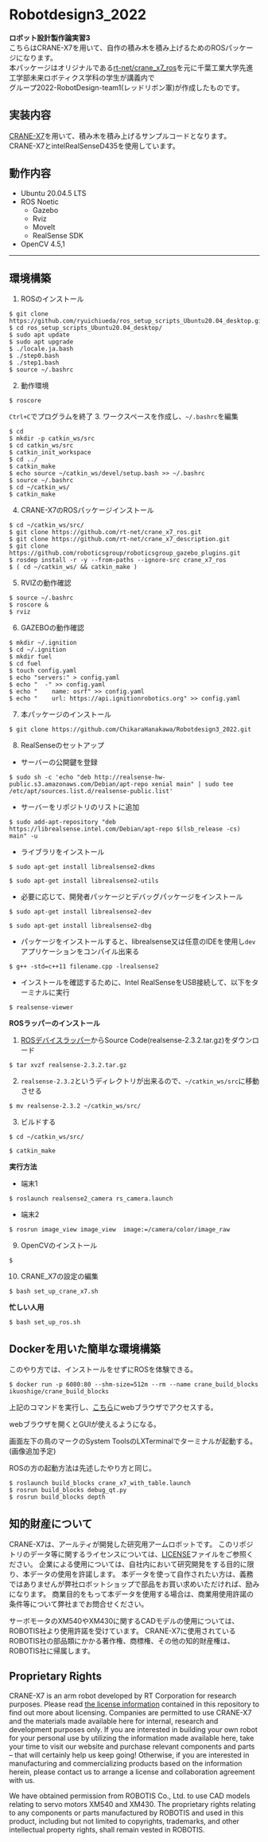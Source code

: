 # Robotdesign3_2022
**ロボット設計製作論実習3**  
こちらはCRANE-X7を用いて、自作の積み木を積み上げるためのROSパッケージになります。  
本パッケージはオリジナルである[rt-net/crane_x7_ros](https://github.com/rt-net/crane_x7_ros)を元に千葉工業大学先進工学部未来ロボティクス学科の学生が講義内で  
グループ2022-RobotDesign-team1(レッドリボン軍)が作成したものです。
## 実装内容
[CRANE-X7](https://rt-net.jp/products/crane-x7/)を用いて、積み木を積み上げるサンプルコードとなります。  
CRANE-X7とintelRealSenseD435を使用しています。  
## 動作内容
- Ubuntu 20.04.5 LTS
- ROS Noetic
  - Gazebo
  - Rviz
  - MoveIt
  - RealSense SDK
- OpenCV 4.5,1
---
## 環境構築
1. ROSのインストール
```
$ git clone https://github.com/ryuichiueda/ros_setup_scripts_Ubuntu20.04_desktop.git
$ cd ros_setup_scripts_Ubuntu20.04_desktop/
$ sudo apt update
$ sudo apt upgrade
$ ./locale.ja.bash
$ ./step0.bash
$ ./step1.bash
$ source ~/.bashrc
```
2. 動作環境
```
$ roscore
```
`Ctrl+C`でプログラムを終了
3. ワークスペースを作成し、`~/.bashrc`を編集
```
$ cd
$ mkdir -p catkin_ws/src
$ cd catkin_ws/src
$ catkin_init_workspace
$ cd ../
$ catkin_make
$ echo source ~/catkin_ws/devel/setup.bash >> ~/.bashrc
$ source ~/.bashrc
$ cd ~/catkin_ws/
$ catkin_make
```
4. CRANE-X7のROSパッケージインストール
```
$ cd ~/catkin_ws/src/
$ git clone https://github.com/rt-net/crane_x7_ros.git
$ git clone https://github.com/rt-net/crane_x7_description.git
$ git clone https://github.com/roboticsgroup/roboticsgroup_gazebo_plugins.git
$ rosdep install -r -y --from-paths --ignore-src crane_x7_ros
$ ( cd ~/catkin_ws/ && catkin_make )
```
5. RVIZの動作確認
```
$ source ~/.bashrc
$ roscore &
$ rviz
```
6. GAZEBOの動作確認
```
$ mkdir ~/.ignition
$ cd ~/.ignition
$ mkdir fuel
$ cd fuel
$ touch config.yaml
$ echo "servers:" > config.yaml
$ echo "  -" >> config.yaml
$ echo "    name: osrf" >> config.yaml
$ echo "    url: https://api.ignitionrobotics.org" >> config.yaml
```
7. 本パッケージのインストール
```
$ git clone https://github.com/ChikaraHanakawa/Robotdesign3_2022.git
```
8. RealSenseのセットアップ
- サーバーの公開鍵を登録
```
$ sudo sh -c 'echo "deb http://realsense-hw-public.s3.amazonaws.com/Debian/apt-repo xenial main" | sudo tee /etc/apt/sources.list.d/realsense-public.list'
```
- サーバーをリポジトリのリストに追加
```
$ sudo add-apt-repository "deb https://librealsense.intel.com/Debian/apt-repo $(lsb_release -cs) main" -u
```
- ライブラリをインストール
```
$ sudo apt-get install librealsense2-dkms
```
```
$ sudo apt-get install librealsense2-utils
```
- 必要に応じて、開発者パッケージとデバッグパッケージをインストール 
```
$ sudo apt-get install librealsense2-dev
```
```
$ sudo apt-get install librealsense2-dbg
```
  - パッケージをインストールすると、librealsense又は任意のIDEを使用し`dev`アプリケーションをコンパイル出来る
  ```
  $ g++ -std=c++11 filename.cpp -lrealsense2
  ```
- インストールを確認するために、Intel RealSenseをUSB接続して、以下をターミナルに実行
```
$ realsense-viewer
```
**ROSラッパーのインストール**  
  1. [ROSデバイスラッパー](https://github.com/intel-ros/realsense/releases)からSource Code(realsense-2.3.2.tar.gz)をダウンロード  
  ```
  $ tar xvzf realsense-2.3.2.tar.gz
  ```
  2. `realsense-2.3.2`というディレクトリが出来るので、`~/catkin_ws/src`に移動させる
  ```
  $ mv realsense-2.3.2 ~/catkin_ws/src/
  ```
  3. ビルドする
  ```
  $ cd ~/catkin_ws/src/
  ```
  ```
  $ catkin_make
  ```
**実行方法**  
  - 端末1
  ```
  $ roslaunch realsense2_camera rs_camera.launch
  ```
  - 端末2
  ```
  $ rosrun image_view image_view  image:=/camera/color/image_raw
  ```
9. OpenCVのインストール
```
$
```
10. CRANE_X7の設定の編集
```
$ bash set_up_crane_x7.sh
```

**忙しい人用**
```
$ bash set_up_ros.sh 
```

## Dockerを用いた簡単な環境構築

このやり方では、インストールをせずにROSを体験できる。

```
$ docker run -p 6080:80 --shm-size=512m --rm --name crane_build_blocks ikuoshige/crane_build_blocks
```

上記のコマンドを実行し、[こちら](http://127.0.0.1:6080/)にwebブラウザでアクセスする。

webブラウザを開くとGUIが使えるようになる。

画面左下の鳥のマークのSystem ToolsのLXTerminalでターミナルが起動する。(画像追加予定)

ROSの方の起動方法は先述したやり方と同じ。

```
$ roslaunch build_blocks crane_x7_with_table.launch
$ rosrun build_blocks debug_qt.py
$ rosrun build_blocks depth
```

## 知的財産について
CRANE-X7は、アールティが開発した研究用アームロボットです。 このリポジトリのデータ等に関するライセンスについては、[LICENSE](https://github.com/2021-RobotDesign3-team2/crane_x7_ros_test/blob/main/LICENSE)ファイルをご参照ください。 企業による使用については、自社内において研究開発をする目的に限り、本データの使用を許諾します。 本データを使って自作されたい方は、義務ではありませんが弊社ロボットショップで部品をお買い求めいただければ、励みになります。 商業目的をもって本データを使用する場合は、商業用使用許諾の条件等について弊社までお問合せください。

サーボモータのXM540やXM430に関するCADモデルの使用については、ROBOTIS社より使用許諾を受けています。 CRANE-X7に使用されているROBOTIS社の部品類にかかる著作権、商標権、その他の知的財産権は、ROBOTIS社に帰属します。
## Proprietary Rights
CRANE-X7 is an arm robot developed by RT Corporation for research purposes. Please read [the license information](https://github.com/2021-RobotDesign3-team2/crane_x7_ros_test/blob/main/LICENSE) contained in this repository to find out more about licensing. Companies are permitted to use CRANE-X7 and the materials made available here for internal, research and development purposes only. If you are interested in building your own robot for your personal use by utilizing the information made available here, take your time to visit our website and purchase relevant components and parts – that will certainly help us keep going! Otherwise, if you are interested in manufacturing and commercializing products based on the information herein, please contact us to arrange a license and collaboration agreement with us.

We have obtained permission from ROBOTIS Co., Ltd. to use CAD models relating to servo motors XM540 and XM430. The proprietary rights relating to any components or parts manufactured by ROBOTIS and used in this product, including but not limited to copyrights, trademarks, and other intellectual property rights, shall remain vested in ROBOTIS.
